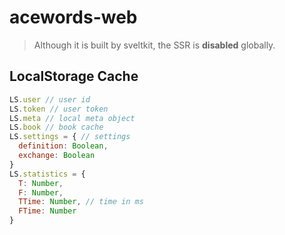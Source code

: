 # acewords-web

> Although it is built by sveltkit, the SSR is **disabled** globally.

## LocalStorage Cache

```js
LS.user // user id
LS.token // user token
LS.meta // local meta object
LS.book // book cache
LS.settings = { // settings
  definition: Boolean,
  exchange: Boolean
}
LS.statistics = {
  T: Number,
  F: Number,
  TTime: Number, // time in ms
  FTime: Number
}
```
